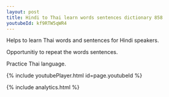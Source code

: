 ```yaml
---
layout: post
title: Hindi to Thai learn words sentences dictionary 858 
youtubeId: kf9RTW5qWR4
---
```

 
 
Helps to learn Thai words and sentences for Hindi speakers.

Opportunitiy to repeat the words sentences. 

Practice Thai language. 
 
{% include youtubePlayer.html id=page.youtubeId %}
 
 
{% include analytics.html %}